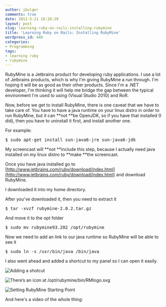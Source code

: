 ```yaml
---
author: jbulger
comments: true
date: 2011-5-21 18:28:29
layout: post
slug: learning-ruby-on-rails-installing-rubymine
title: 'Learning Ruby on Rails: Installing RubyMine'
wordpress_id: 440
categories:
- Programming
tags:
- learning ruby
- rubymine
---
```


RubyMine is a Jetbrains product for developing ruby applications.  I use a lot of Jetbrains products, which is why I'm giving RubyMine a run through.  I'm hoping it will be as good as their other products. Since I'm a .NET developer, I'm thinking it will help me bridge the gap between the typical environment I'm used to using (Visual Studio 2010) and RoR.<!-- more -->

Now, before we get to install RubyMine, there is one caveat that we have to take care of.  You have to have a java runtime on your linux distro in order to run RubyMine, but it can **not **be OpenJDK, so if you have that installed (I did), then you have to uninstall it first, and install another one.

For example:
    
<pre>$ sudo apt-get install sun-java6-jre sun-java6-jdk</pre>


My screencast will **not **include this step, because I actually need java installed on my linux distro to **make **the screencast.

Once you have java installed go to [http://www.jetbrains.com/ruby/download/index.html](http://www.jetbrains.com/ruby/download/index.html) and download RubyMine.

I downloaded it into my home directory.

After you've downloaded it, then you need to extract it
    
<pre>$ tar -xvzf rubymine-2.0.2.tar.gz</pre>

And move it to the opt folder
    
<pre>$ sudo mv rubymine93.202 /opt/rubymine</pre>


Now we need to add an link to our java runtime so RubyMine will be able to see it
    
<pre>$ sudo ln -s /usr/bin/java /bin/java</pre>

I also went ahead and added a shortcut to my panel so I can open it easily.

![Adding a shotcut](http://media.tumblr.com/tumblr_l6f7y4c2T61qbyy0y.png)

![There’s an icon at /opt/rubymine/bin/RMlogo.svg](http://media.tumblr.com/tumblr_l6f87jErnk1qbyy0y.png)

![Setting RubyMine Starting Point](http://media.tumblr.com/tumblr_l6f8efWaJW1qbyy0y.png)

And here's a video of the whole thing:


